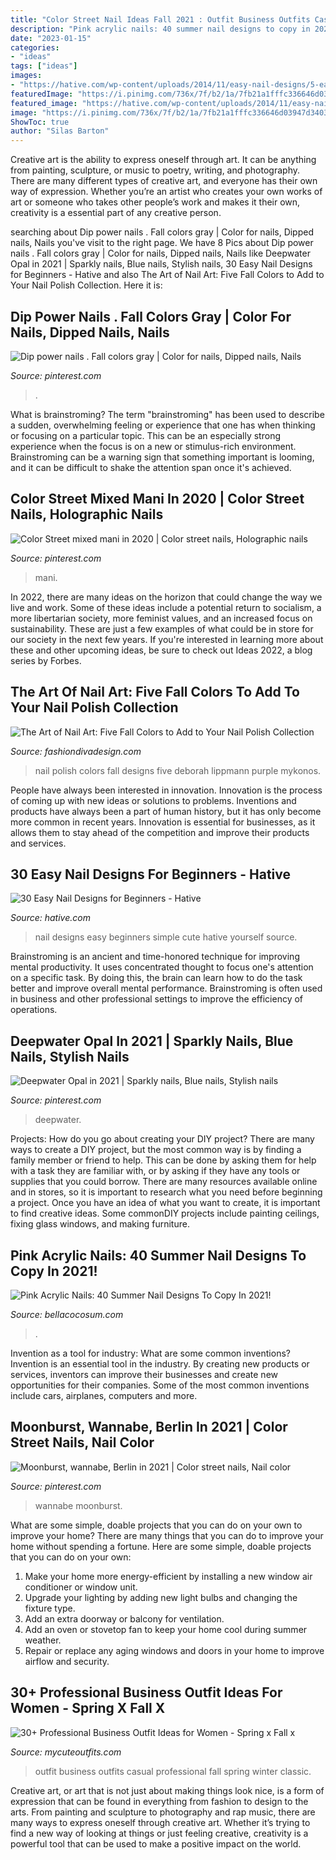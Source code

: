 ```yaml
---
title: "Color Street Nail Ideas Fall 2021 : Outfit Business Outfits Casual Professional Fall Spring Winter Classic"
description: "Pink acrylic nails: 40 summer nail designs to copy in 2021!"
date: "2023-01-15"
categories:
- "ideas"
tags: ["ideas"]
images:
- "https://hative.com/wp-content/uploads/2014/11/easy-nail-designs/5-easy-nail-designs-for-beginners.jpg"
featuredImage: "https://i.pinimg.com/736x/7f/b2/1a/7fb21a1fffc336646d03947d34035053.jpg"
featured_image: "https://hative.com/wp-content/uploads/2014/11/easy-nail-designs/5-easy-nail-designs-for-beginners.jpg"
image: "https://i.pinimg.com/736x/7f/b2/1a/7fb21a1fffc336646d03947d34035053.jpg"
ShowToc: true
author: "Silas Barton"
---
```



Creative art is the ability to express oneself through art. It can be anything from painting, sculpture, or music to poetry, writing, and photography. There are many different types of creative art, and everyone has their own way of expression. Whether you’re an artist who creates your own works of art or someone who takes other people’s work and makes it their own, creativity is a essential part of any creative person.

	

		
searching about Dip power nails . Fall colors gray | Color for nails, Dipped nails, Nails you've visit to the right page. We have 8 Pics about Dip power nails . Fall colors gray | Color for nails, Dipped nails, Nails like Deepwater Opal in 2021 | Sparkly nails, Blue nails, Stylish nails, 30 Easy Nail Designs for Beginners - Hative and also The Art of Nail Art: Five Fall Colors to Add to Your Nail Polish Collection. Here it is:
		
    
## Dip Power Nails . Fall Colors Gray | Color For Nails, Dipped Nails, Nails

<img loading=lazy src="https://i.pinimg.com/736x/c8/89/88/c88988d7e90a8c588a220ecba077d192.jpg" onerror="this.onerror=null;this.src='https://tse3.mm.bing.net/th?id=OIP.OD9lmcnXrp9gu6NbyWQXQAHaJ3&amp;pid=15.1';" alt="Dip power nails . Fall colors gray | Color for nails, Dipped nails, Nails">

_Source: pinterest.com_

>. 

	

What is brainstroming?
The term "brainstroming" has been used to describe a sudden, overwhelming feeling or experience that one has when thinking or focusing on a particular topic. This can be an especially strong experience when the focus is on a new or stimulus-rich environment. Brainstroming can be a warning sign that something important is looming, and it can be difficult to shake the attention span once it's achieved.

    
## Color Street Mixed Mani In 2020 | Color Street Nails, Holographic Nails

<img loading=lazy src="https://i.pinimg.com/736x/7f/b2/1a/7fb21a1fffc336646d03947d34035053.jpg" onerror="this.onerror=null;this.src='https://tse2.mm.bing.net/th?id=OIP.mqBEEJQQXQIw4lyTmvCIcQHaIL&amp;pid=15.1';" alt="Color Street mixed mani in 2020 | Color street nails, Holographic nails">

_Source: pinterest.com_

>mani. 

	

In 2022, there are many ideas on the horizon that could change the way we live and work. Some of these ideas include a potential return to socialism, a more libertarian society, more feminist values, and an increased focus on sustainability. These are just a few examples of what could be in store for our society in the next few years. If you're interested in learning more about these and other upcoming ideas, be sure to check out Ideas 2022, a blog series by Forbes.

    
## The Art Of Nail Art: Five Fall Colors To Add To Your Nail Polish Collection

<img loading=lazy src="http://www.fashiondivadesign.com/wp-content/uploads/2013/09/Deborah_Lippmann_nail_polish.jpg" onerror="this.onerror=null;this.src='https://tse2.mm.bing.net/th?id=OIP.wwePmNCrMy2sacOPHZzcBwHaDz&amp;pid=15.1';" alt="The Art of Nail Art: Five Fall Colors to Add to Your Nail Polish Collection">

_Source: fashiondivadesign.com_

>nail polish colors fall designs five deborah lippmann purple mykonos. 

	

People have always been interested in innovation. Innovation is the process of coming up with new ideas or solutions to problems. Inventions and products have always been a part of human history, but it has only become more common in recent years. Innovation is essential for businesses, as it allows them to stay ahead of the competition and improve their products and services.

    
## 30 Easy Nail Designs For Beginners - Hative

<img loading=lazy src="https://hative.com/wp-content/uploads/2014/11/easy-nail-designs/5-easy-nail-designs-for-beginners.jpg" onerror="this.onerror=null;this.src='https://tse2.mm.bing.net/th?id=OIP.iMYUK6LGJH7uS5tIiAEp4AHaJm&amp;pid=15.1';" alt="30 Easy Nail Designs for Beginners - Hative">

_Source: hative.com_

>nail designs easy beginners simple cute hative yourself source. 

	

Brainstroming is an ancient and time-honored technique for improving mental productivity. It uses concentrated thought to focus one's attention on a specific task. By doing this, the brain can learn how to do the task better and improve overall mental performance. Brainstroming is often used in business and other professional settings to improve the efficiency of operations.

    
## Deepwater Opal In 2021 | Sparkly Nails, Blue Nails, Stylish Nails

<img loading=lazy src="https://i.pinimg.com/736x/4f/e9/01/4fe90102934116e21cd6ef08e3d135e9.jpg" onerror="this.onerror=null;this.src='https://tse4.mm.bing.net/th?id=OIP.Z-QLfQbSyYGcEC154cOugAHaJP&amp;pid=15.1';" alt="Deepwater Opal in 2021 | Sparkly nails, Blue nails, Stylish nails">

_Source: pinterest.com_

>deepwater. 

	

Projects: How do you go about creating your DIY project?
There are many ways to create a DIY project, but the most common way is by finding a family member or friend to help. This can be done by asking them for help with a task they are familiar with, or by asking if they have any tools or supplies that you could borrow. There are many resources available online and in stores, so it is important to research what you need before beginning a project. Once you have an idea of what you want to create, it is important to find creative ideas. Some commonDIY projects include painting ceilings, fixing glass windows, and making furniture.

    
## Pink Acrylic Nails: 40 Summer Nail Designs To Copy In 2021!

<img loading=lazy src="https://bellacocosum.com/wp-content/uploads/2021/05/18-20.jpg" onerror="this.onerror=null;this.src='https://tse4.mm.bing.net/th?id=OIP.cU4swyteFbULyAJBzw2A7QHaLH&amp;pid=15.1';" alt="Pink Acrylic Nails: 40 Summer Nail Designs To Copy In 2021!">

_Source: bellacocosum.com_

>. 

	

Invention as a tool for industry: What are some common inventions?
Invention is an essential tool in the industry. By creating new products or services, inventors can improve their businesses and create new opportunities for their companies. Some of the most common inventions include cars, airplanes, computers and more.

    
## Moonburst, Wannabe, Berlin In 2021 | Color Street Nails, Nail Color

<img loading=lazy src="https://i.pinimg.com/736x/00/99/02/00990297bee8d1d661ce96e9a10cd405.jpg" onerror="this.onerror=null;this.src='https://tse3.mm.bing.net/th?id=OIP.jFcgmMcApaeUlTDZ7l2CGwHaLO&amp;pid=15.1';" alt="Moonburst, wannabe, Berlin in 2021 | Color street nails, Nail color">

_Source: pinterest.com_

>wannabe moonburst. 

	

What are some simple, doable projects that you can do on your own to improve your home?
There are many things that you can do to improve your home without spending a fortune. Here are some simple, doable projects that you can do on your own:
1. Make your home more energy-efficient by installing a new window air conditioner or window unit.
2. Upgrade your lighting by adding new light bulbs and changing the fixture type.
3. Add an extra doorway or balcony for ventilation. 
4. Add an oven or stovetop fan to keep your home cool during summer weather. 
5. Repair or replace any aging windows and doors in your home to improve airflow and security.

    
## 30+ Professional Business Outfit Ideas For Women - Spring X Fall X

<img loading=lazy src="https://mycuteoutfits.com/wp-content/uploads/2017/01/cute-outfit-blue-blouse-plus-leopard-heels-636x1024.jpg" onerror="this.onerror=null;this.src='https://tse4.mm.bing.net/th?id=OIP.nDSf6AJ_3aWHIBCol7AtPQHaL7&amp;pid=15.1';" alt="30+ Professional Business Outfit Ideas for Women - Spring x Fall x">

_Source: mycuteoutfits.com_

>outfit business outfits casual professional fall spring winter classic. 

	

Creative art, or art that is not just about making things look nice, is a form of expression that can be found in everything from fashion to design to the arts. From painting and sculpture to photography and rap music, there are many ways to express oneself through creative art. Whether it’s trying to find a new way of looking at things or just feeling creative, creativity is a powerful tool that can be used to make a positive impact on the world.

